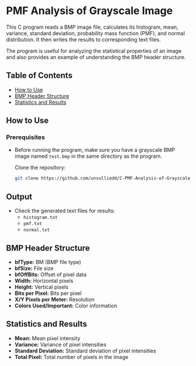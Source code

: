 # PMF Analysis of Grayscale Image

This C program reads a BMP image file, calculates its histogram, mean, variance, standard deviation, probability mass function (PMF), and normal distribution. It then writes the results to corresponding text files.

The program is useful for analyzing the statistical properties of an image and also provides an example of understanding the BMP header structure.

## Table of Contents

- [How to Use](#how-to-use)
- [BMP Header Structure](#bmp-header-structure)
- [Statistics and Results](#statistics-and-results)

## How to Use

### Prerequisites
- Before running the program, make sure you have a grayscale BMP image named `test.bmp` in the same directory as the program.

   Clone the repository:

    ```bash
    git clone https://github.com/unsulliedd/C-PMF-Analysis-of-Grayscale-Image.git
    ```

## Output

- Check the generated text files for results:
    - `histogram.txt`
    - `pmf.txt`
    - `normal.txt`

## BMP Header Structure

- **bfType:** BM (BMP file type)
- **bfSize:** File size
- **bfOffBits:** Offset of pixel data
- **Width:** Horizontal pixels
- **Height:** Vertical pixels
- **Bits per Pixel:** Bits per pixel
- **X/Y Pixels per Meter:** Resolution
- **Colors Used/Important:** Color information

## Statistics and Results

- **Mean:** Mean pixel intensity
- **Variance:** Variance of pixel intensities
- **Standard Deviation:** Standard deviation of pixel intensities
- **Total Pixel:** Total number of pixels in the image

  
